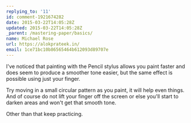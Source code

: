```yaml
---
replying_to: '11'
id: comment-1921674282
date: 2015-03-22T14:05:28Z
updated: 2015-03-22T14:05:28Z
_parent: /mastering-paper/basics/
name: Michael Rose
url: https://alokprateek.in/
email: 1ce71bc10b86565464b612093d89707e
---
```


I've noticed that painting with the Pencil stylus allows you paint faster and
does seem to produce a smoother tone easier, but the same effect is possible
using just your finger.

Try moving in a small circular pattern as you paint, it will help even things.
And of course do not lift your finger off the screen or else you'll start to
darken areas and won't get that smooth tone.

Other than that keep practicing.
